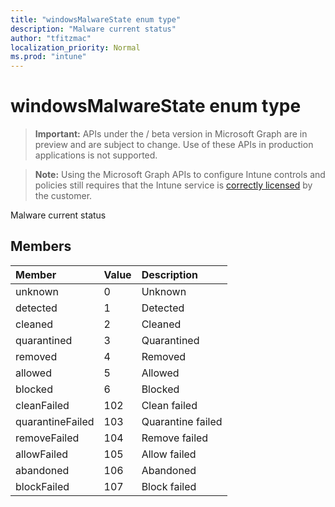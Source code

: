 ```yaml
---
title: "windowsMalwareState enum type"
description: "Malware current status"
author: "tfitzmac"
localization_priority: Normal
ms.prod: "intune"
---
```


# windowsMalwareState enum type

> **Important:** APIs under the / beta version in Microsoft Graph are in preview and are subject to change. Use of these APIs in production applications is not supported.

> **Note:** Using the Microsoft Graph APIs to configure Intune controls and policies still requires that the Intune service is [correctly licensed](https://go.microsoft.com/fwlink/?linkid=839381) by the customer.

Malware current status
## Members
|Member|Value|Description|
|:---|:---|:---|
|unknown|0|Unknown|
|detected|1|Detected|
|cleaned|2|Cleaned|
|quarantined|3|Quarantined|
|removed|4|Removed|
|allowed|5|Allowed|
|blocked|6|Blocked|
|cleanFailed|102|Clean failed|
|quarantineFailed|103|Quarantine failed|
|removeFailed|104|Remove failed|
|allowFailed|105|Allow failed|
|abandoned|106|Abandoned|
|blockFailed|107|Block failed|





